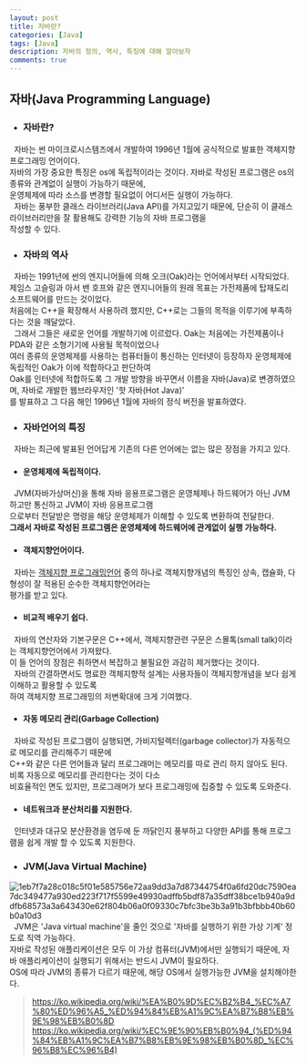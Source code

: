```yaml
---
layout: post
title: 자바란?
categories: [Java]
tags: [Java]
description: 자바의 정의, 역사, 특징에 대해 알아보자
comments: true
---
```


## 자바(Java Programming Language)
* ### 자바란?  
&nbsp;&nbsp;자바는 썬 마이크로시스템즈에서 개발하여 1996년 1월에 공식적으로 발표한 객체지향 프로그래밍 언어이다.  
자바의 가장 중요한 특징은 os에 독립적이라는 것이다. 자바로 작성된 프로그램은 os의 종류와 관계없이 실행이 가능하기 때문에,  
운영체제에 따라 소스를 변경할 필요없이 어디서든 실행이 가능하다.  
&nbsp;&nbsp;자바는 풍부한 클래스 라이브러리(Java API)를 가지고있기 때문에, 단순히 이 클래스 라이브러리만을 잘 활용해도 강력한 기능의 자바 프로그램을  
작성할 수 있다.
  
* ### 자바의 역사  
&nbsp;&nbsp;자바는 1991년에 썬의 엔지니어들에 의해 오크(Oak)라는 언어에서부터 시작되었다.  
제임스 고슬링과 아서 밴 호프와 같은 엔지니어들의 원래 목표는 가전제품에 탑재도리 소프트웨어를 만드는 것이었다.  
처음에는 C++을 확장해서 사용하려 했지만, C++로는 그들의 목적을 이루기에 부족하다는 것을 깨달았다.  
&nbsp;&nbsp;그래서 그들은 새로운 언어를 개발하기에 이르렀다. Oak는 처음에는 가전제품이나 PDA와 같은 소형기기에 사용될 목적이었으나  
여러 종류의 운영체제를 사용하는 컴퓨터들이 통신하는 인터넷이 등장하자 운영체제에 독립적인 Oak가 이에 적합하다고 판단하여  
Oak를 인터넷에 적합하도록 그 개발 방향을 바꾸면서 이름을 자바(Java)로 변경하였으며, 자바로 개발한 웹브라우저인 '핫 자바(Hot Java)'  
를 발표하고 그 다음 해인 1996년 1월에 자바의 정식 버전을 발표하였다.

* ### 자바언어의 특징  
&nbsp;&nbsp;자바는 최근에 발표된 언어답게 기존의 다른 언어에는 없는 많은 장점을 가지고 있다.

  * #### 운영체제에 독립적이다.  
  &nbsp;&nbsp;JVM(자바가상머신)을 통해 자바 응용프로그램은 운영체제나 하드웨어가 아닌 JVM하고만 통신하고 JVM이 자바 응용프로그램  
  으로부터 전달받은 명령을 해당 운영체제가 이해할 수 있도록 변환하여 전달한다.  
  **그래서 자바로 작성된 프로그램은 운영체제에 하드웨어에 관게없이 실행 가능하다.**
  
  * #### 객체지향언어이다.  
 &nbsp;&nbsp;자바는 [객체지향 프로그래밍언어](https://ko.wikipedia.org/wiki/%EA%B0%9D%EC%B2%B4_%EC%A7%80%ED%96%A5_%ED%94%84%EB%A1%9C%EA%B7%B8%EB%9E%98%EB%B0%8D) 중의 하나로 객체지향개념의 특징인 상속, 캡슐화, 다형성이 잘 적용된 순수한 객체지향언어라는  
  평가를 받고 있다.
  
  * #### 비교적 배우기 쉽다.  
  &nbsp;&nbsp;자바의 연산자와 기본구문은 C++에서, 객체지향관련 구문은 스몰톡(small talk)이라는 객체지향언어에서 가져왔다.  
  이 들 언어의 장점은 취하면서 복잡하고 불필요한 과감히 제거했다는 것이다.  
  &nbsp;&nbsp;자바의 간결하면서도 명료한 객체지향적 설계는 사용자들이 객체지향개념을 보다 쉽게 이해하고 활용할 수 있도록  
  하여 객체지향 프로그래밍의 저변확대에 크게 기여했다.
  
  * #### 자동 메모리 관리(Garbage Collection)  
  &nbsp;&nbsp;자바로 작성된 프로그램이 실행되면, 가비지털렉터(garbage collector)가 자동적으로 메모리를 관리해주기 때문에  
  C++와 같은 다른 언어들과 달리 프로그래머는 메모리를 따로 관리 하지 않아도 된다. 비록 자동으로 메모리를 관리한다는 것이 다소  
  비효율적인 면도 있지만, 프로그래머가 보다 프로그래밍에 집중할 수 있도록 도와준다.
  
  * #### 네트워크과 분산처리를 지원한다.  
  &nbsp;&nbsp;인터넷과 대규모 분산환경을 염두에 둔 까닭인지 풍부하고 다양한 API를 통해 프로그램을 쉽게 개발 할 수 있도록 지원한다.
  
* ### JVM(Java Virtual Machine)  
![1eb7f7a28c018c5f01e585756e72aa9dd3a7d87344754f0a6fd20dc7590ea7dc349477a930ed223f717f5599e49930adffb5bdf87a35dff38bce1b940a9ddfb68573a3a643430e62f804b06a0f09330c7bfc3be3b3a91b3bfbbb40b60b0a10d3](https://user-images.githubusercontent.com/36055500/54473781-c18dea00-481f-11e9-8b2f-ed8a3e577491.gif)  
&nbsp;&nbsp;JVM은 'Java virtual machine'을 줄인 것으로 '자바를 실행하기 위한 가상 기계' 정도로 직역 가능하다.  
자바로 작성된 애플리케이션은 모두 이 가상 컴퓨터(JVM)에서만 실행되기 때문에, 자바 애플리케이션이 실행되기 위해서는 반드시 JVM이 필요하다.  
OS에 따라 JVM의 종류가 다르기 때문에, 해당 OS에서 실행가능한 JVM을 설치해야한다.

> https://ko.wikipedia.org/wiki/%EA%B0%9D%EC%B2%B4_%EC%A7%80%ED%96%A5_%ED%94%84%EB%A1%9C%EA%B7%B8%EB%9E%98%EB%B0%8D  
>https://ko.wikipedia.org/wiki/%EC%9E%90%EB%B0%94_(%ED%94%84%EB%A1%9C%EA%B7%B8%EB%9E%98%EB%B0%8D_%EC%96%B8%EC%96%B4)
  
